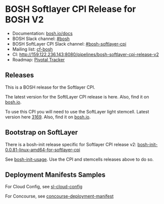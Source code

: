 # BOSH Softlayer CPI Release for BOSH V2

* Documentation: [bosh.io/docs](https://bosh.io/docs)
* BOSH Slack channel: [#bosh](https://cloudfoundry.slack.com/archives/bosh)
* BOSH SoftLayer CPI Slack channel: [#bosh-softlayer-cpi](https://cloudfoundry.slack.com/archives/bosh-softlayer-cpi)
* Mailing list: [cf-bosh](https://lists.cloudfoundry.org/pipermail/cf-bosh)
* CI: <http://159.122.236.143:8080/pipelines/bosh-softlayer-cpi-release-v2>
* Roadmap: [Pivotal Tracker](https://www.pivotaltracker.com/n/projects/1344876)

## Releases

This is a BOSH release for the Softlayer CPI.

The latest version for the SoftlLayer CPI release is here. Also, find it on [bosh.io](http://bosh.io).

To use this CPI you will need to use the SoftLayer light stemcell. Latest version here [3169](https://s3.amazonaws.com/bosh-softlayer-cpi-stemcells/light-bosh-stemcell-3169-softlayer-esxi-ubuntu-trusty-go_agent.tgz). Also, find it on [bosh.io](http://bosh.io).

## Bootstrap on SoftLayer

There is a bosh-init release specific for Softlayer CPI release v2: [bosh-init-0.0.81-linux-amd64-for-softlayer-cpi](https://s3.amazonaws.com/dev-bosh-softlayer-cpi-stemcells/bosh-init-0.0.81-linux-amd64)

See [bosh-init-usage](docs/bosh-init-usage.md). Use the CPI and stemcells releases above to do so.

## Deployment Manifests Samples

For Cloud Config, see [sl-cloud-config](docs/sl-cloud-config.yml)

For Concourse, see [concourse-deployment-manifest](docs/concourse_sample_v2_schema.yml)
